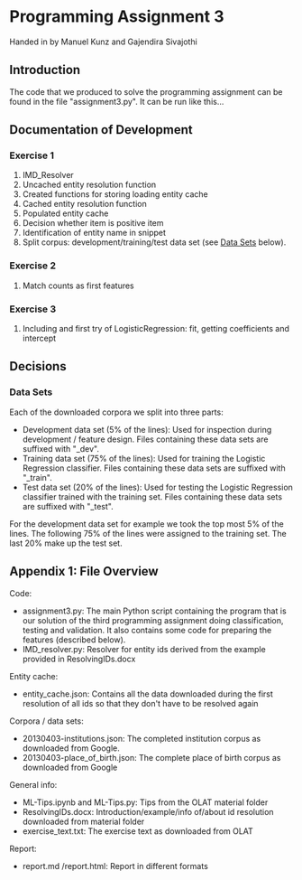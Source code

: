 Programming Assignment 3
========================

Handed in by Manuel Kunz and Gajendira Sivajothi

Introduction
------------

The code that we produced to solve the programming assignment can be found in the file "assignment3.py". It can be run like this...

Documentation of Development
----------------------------

### Exercise 1

1. IMD_Resolver
2. Uncached entity resolution function
3. Created functions for storing loading entity cache
4. Cached entity resolution function
5. Populated entity cache
6. Decision whether item is positive item
7. Identification of entity name in snippet
8. Split corpus: development/training/test data set (see [Data Sets](#data-sets) below).

### Exercise 2

1. Match counts as first features

### Exercise 3

1. Including and first try of LogisticRegression: fit, getting coefficients and intercept

Decisions
---------

### Data Sets

Each of the downloaded corpora we split into three parts:

- Development data set (5% of the lines): Used for inspection during development /
  feature design. Files containing these data sets are suffixed with "_dev".
- Training data set (75% of the lines): Used for training the Logistic Regression
  classifier. Files containing these data sets are suffixed with "_train".
- Test data set (20% of the lines): Used for testing the Logistic Regression classifier
  trained with the training set. Files containing these data sets are suffixed with
  "_test".

For the development data set for example we took the top most 5% of the lines. The
following 75% of the lines were assigned to the training set. The last 20% make up the
test set.

Appendix 1: File Overview
-------------------------

Code:

- assignment3.py: The main Python script containing the program that is our solution of
  the third programming assignment doing classification, testing and validation. It also
  contains some code for preparing the features (described below).
- IMD_resolver.py: Resolver for entity ids derived from the example provided in
  ResolvingIDs.docx

Entity cache:

- entity_cache.json: Contains all the data downloaded during the first resolution of all
  ids so that they don't have to be resolved again

Corpora / data sets:

- 20130403-institutions.json: The completed institution corpus as downloaded from Google.
- 20130403-place_of_birth.json: The complete place of birth corpus as downloaded from
  Google

General info:

- ML-Tips.ipynb and ML-Tips.py: Tips from the OLAT material folder
- ResolvingIDs.docx: Introduction/example/info of/about id resolution downloaded from
  material folder
- exercise_text.txt: The exercise text as downloaded from OLAT

Report:

- report.md /report.html: Report in different formats
